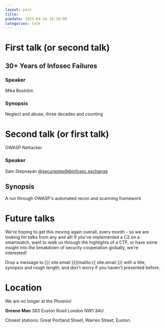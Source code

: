 ```yaml
---
layout: post
title:
pubdate: 2025-04-18 16:10:00
categories: talk
---
```

# First talk (or second talk)

## 30+ Years of Infosec Failures

### Speaker

Mika Boström

### Synopsis

Neglect and abuse, three decades and counting

# Second talk (or first talk)

OWASP Nettacker 

### Speaker

Sam Stepnayan @securestep9@infosec.exchange

## Synopsis

A run through OWASP's automated recon and scanning framework

# Future talks

We're hoping to get this moving again overall, every month - so we are looking for talks from any and all!  If you've implemented a C2 on a smartwatch, want to walk us through the highlights of a CTF, or have some insight into the breakdown of security cooperation globally, we're interested!

Drop a message to [{{ site.email }}](mailto:{{ site.email }}) with a title, synopsis and rough length, and don't worry if you haven't presented before.

# Location

We are no longer at the Phoenix!

**Greene Man**
383 Euston Road
London NW1 3AU

Closest stations: Great Portland Street, Warren Street, Euston.